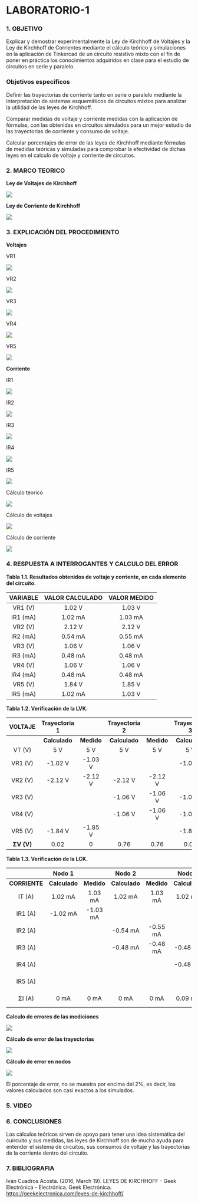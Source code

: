 # LABORATORIO-1

### 1. OBJETIVO

Explicar y demostrar experimentalmente la Ley de Kirchhoff de Voltajes y la Ley de Kirchhoff de Corrientes mediante el cálculo teórico y simulaciones en la aplicación de Tinkercad de un circuito resistivo mixto con el fin de poner en práctica los conocimientos adquiridos en clase para el estudio de circuitos en serie y paralelo.

### Objetivos específicos

Definir las trayectorias de corriente tanto en serie o paralelo mediante la interpretación de sistemas esquemáticos de circuitos mixtos para analizar la utilidad de las leyes de Kirchhoff.

Comparar medidas de voltaje y corriente medidas con la aplicación de fórmulas, con las obtenidas en circuitos simulados para un mejor estudio de las trayectorias de corriente y consumo de voltaje.

Calcular porcentajes de error de las leyes de Kirchhoff mediante fórmulas de medidas teóricas y simuladas para comprobar la efectividad de dichas leyes en el calculo de voltaje y corriente de circuitos. 

### 2. MARCO TEORICO

**Ley de Voltajes de Kirchhoff**

![](https://github.com/melaniegutierrez/LABORATORIO-1/blob/main/LEY%20DE%20VOLTAJE%20DE%20KIRCHHOFF.jpeg)

**Ley de Corriente de Kirchhoff**

![](https://github.com/melaniegutierrez/LABORATORIO-1/blob/main/LEY%20DE%20LAS%20CORRIENTES%20DE%20KIRCHHOFF.jpeg)

### 3. EXPLICACIÓN DEL PROCEDIMIENTO

**Voltajes**

VR1

![](https://github.com/melaniegutierrez/CAP-LAB-1/blob/main/vr1.png)

VR2

![](https://github.com/melaniegutierrez/CAP-LAB-1/blob/main/vr2.png)

VR3

![](https://github.com/melaniegutierrez/CAP-LAB-1/blob/main/vr3.png)

VR4

![](https://github.com/melaniegutierrez/CAP-LAB-1/blob/main/vr4.png)

VR5

![](https://github.com/melaniegutierrez/CAP-LAB-1/blob/main/vr5.png)

**Corriente**

IR1

![](https://github.com/melaniegutierrez/CAP-LAB-1/blob/main/ir1.png)

IR2

![](https://github.com/melaniegutierrez/CAP-LAB-1/blob/main/ir2.png)

IR3

![](https://github.com/melaniegutierrez/CAP-LAB-1/blob/main/ir3.png)

IR4

![](https://github.com/melaniegutierrez/CAP-LAB-1/blob/main/ir4.png)

IR5

![](https://github.com/melaniegutierrez/CAP-LAB-1/blob/main/ir5.png)

Cálculo teorico 

![](https://github.com/melaniegutierrez/CAP-LAB-1/blob/main/C1.png)

Cálculo de voltajes

![](https://github.com/melaniegutierrez/CAP-LAB-1/blob/main/C2.png)

Cálculo de corriente

![](https://github.com/melaniegutierrez/CAP-LAB-1/blob/main/C3.png)

### 4. RESPUESTA A INTERROGANTES Y CALCULO DEL ERROR

**Tabla 1.1. Resultados obtenidos de voltaje y corriente, en cada elemento del circuito.**

| **VARIABLE** | **VALOR CALCULADO** | **VALOR MEDIDO** |
| :-------------: | :-------------: | :-------------: | 
| VR1 (V)  |        1.02 V          |      1.03 V           |
| IR1 (mA)  |       1.02 mA       |     1.03 mA            |
| VR2 (V)  |        2.12 V  |      2.12 V            |
| IR2 (mA)  |       0.54 mA          |     0.55 mA           |
| VR3 (V)  |        1.06 V     |     1.06 V            |
| IR3 (mA)  |       0.48 mA  |    0.48 mA           |
| VR4 (V)  |        1.06 V       |      1.06 V           |
| IR4 (mA)  |       0.48 mA        |    0.48 mA           |
| VR5 (V)  |        1.84 V       |       1.85 V          |
| IR5 (mA)  |       1.02 mA        |     1.03 V            |

**Tabla 1.2. Verificación de la LVK.**

|  **VOLTAJE**  | **Trayectoria 1**     | | **Trayectoria 2** | | **Trayectoria 3** | |
| :----------: | :----------: |:---------:| :-----------: |:-----------: |:--------:| :-----------: |
|  |**Calculado**| **Medido** |**Calculado**| **Medido** |**Calculado**| **Medido** |
| VT (V)  |   5 V   | 5 V   |  5 V  |  5 V   |  5 V    |  5 V    |
| VR1 (V) | -1.02 V | -1.03 V|    |     |-1.02 V  |-1.03 V      |
| VR2 (V) | -2.12 V| -2.12 V| -2.12 V| -2.12 V|      |      |
| VR3 (V) |   |       | -1.06 V |-1.06 V| -1.06 V | -1.06 V    |
| VR4 (V) |   |       | -1.06 V|-1.06 V| -1.06 V | -1.06 V   |
| VR5 (V) |-1.84 V| -1.85 V|     |     |  -1.84 V| -1.85 V |
|  **ΣV (V)** | 0.02  | 0      |0.76  |0.76 |0.02      |0      |

**Tabla 1.3. Verificación de la LCK.**

|  | **Nodo 1** | | **Nodo 2** | | **Nodo 3** | | **Nodo 4** | | **Nodo 5** | |
| :----------: | :----------: |:-------:| :----------: |:----------: |:-------:| :----------: | :----------: |:----------: |:-------:| :----------: |
|**CORRIENTE**|**Calculado**| **Medido** |**Calculado**|**Medido**|**Calculado**|**Medido**|**Calculado**|**Medido**|**Calculado**|**Medido**|
| IT (A)  | 1.02 mA| 1.03 mA|1.02 mA| 1.03 mA|1.02 mA| 1.03 mA|1.02 mA| 1.03 mA|1.02 mA| 1.03 mA|
| IR1 (A) |-1.02 mA| -1.03 mA|   |    |    |   |   |   |   |   |
| IR2 (A) |    |     |-0.54 mA|-0.55 mA|    |       |-0.54 mA|-0.55 mA|     |    |
| IR3 (A) |    |     |-0.48 mA|-0.48 mA|-0.48 mA|-0.48 mA|    |      |     |     |
| IR4 (A) |    |     |     |      |-0.48 mA|-0.48 mA| -0.48 mA|-0.48 mA|   |     |
| IR5 (A) |    |     |     |      |     |   |    |    |-1.02 mA| -1.03 mA|
|  ΣI (A) |0 mA| 0 mA|0 mA| 0 mA|0.09 mA|0.09 mA|0 mA| 0 mA|0 mA| 0 mA|

**Calculo de errores de las mediciones**

![](https://github.com/melaniegutierrez/CAP-LAB-1/blob/main/e1.png)

**Cálculo de error de las trayectorias**

![](https://github.com/melaniegutierrez/CAP-LAB-1/blob/main/e2.png)

**Cálculo de error en nodos**

![](https://github.com/melaniegutierrez/CAP-LAB-1/blob/main/e3.png)

El porcentaje de error, no se muestra por encima del 2%, es decir, los valores calculados son casi exactos a los simulados.

### 5. VIDEO

### 6. CONCLUSIONES

Los cálculos teóricos sirven de apoyo para tener una idea sistemática del cuircuito y sus medidas, las leyes de Kirchhoff son de mucha ayuda para entender el sistema de circuitos, sus consumos de voltaje y las trayectorias de la corriente dentro del circuito.

### 7. BIBLIOGRAFIA

Iván Cuadros Acosta. (2016, March 19). LEYES DE KIRCHHOFF - Geek Electrónica - Electrónica. Geek Electrónica. https://geekelectronica.com/leyes-de-kirchhoff/

‌



